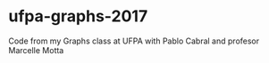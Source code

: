 # ufpa-graphs-2017

Code from my Graphs class at UFPA with Pablo Cabral and profesor Marcelle Motta
